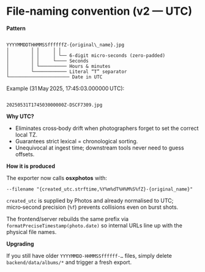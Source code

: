 # File‑naming convention (v2 — UTC)

**Pattern**

```

YYYYMMDDTHHMMSSffffffZ-{original\_name}.jpg
│        │ │     │ │
│        │ │     │ └── 6‑digit micro‑seconds (zero‑padded)
│        │ │     └──── Seconds
│        │ └────────── Hours & minutes
│        └──────────── Literal “T” separator
└────────────────────── Date in UTC

```

Example (31 May 2025, 17:45:03.000000 UTC):

```

20250531T174503000000Z-DSCF7309.jpg

```

**Why UTC?**

- Eliminates cross‑body drift when photographers forget to set the correct
  local TZ.
- Guarantees strict lexical = chronological sorting.
- Unequivocal at ingest time; downstream tools never need to guess offsets.

**How it is produced**

The exporter now calls **osxphotos** with:

```
--filename "{created_utc.strftime,%Y%m%dT%H%M%S%fZ}-{original_name}"
```

`created_utc` is supplied by Photos and already normalised to UTC; micro‑second
precision (`%f`) prevents collisions even on burst shots.

The frontend/server rebuilds the same prefix via
`formatPreciseTimestamp(photo.date)` so internal URLs line up with the physical
file names.

**Upgrading**

If you still have older `YYYYMMDD-HHMMSSffffff-…` files, simply delete
`backend/data/albums/*` and trigger a fresh export.
